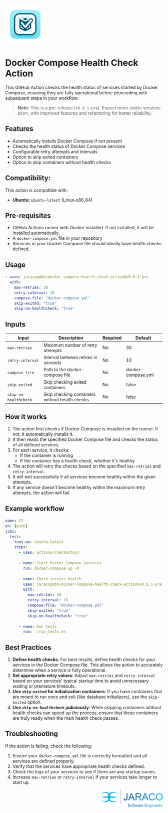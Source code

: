<img src="assets/logo.png" alt="Docker Compose Health Check Logo" width="128">

# Docker Compose Health Check Action

This GitHub Action checks the health status of services started by Docker Compose, ensuring they are fully operational before proceeding with subsequent steps in your workflow.

> **Note:** This is a pre-release (`v0.0.1-pre`). Expect more stable versions soon, with improved features and refactoring for better reliability.

## Features

- Automatically installs Docker Compose if not present
- Checks the health status of Docker Compose services
- Configurable retry attempts and intervals
- Option to skip exited containers
- Option to skip containers without health checks

## Compatibility:

This action is compatible with:

- **Ubuntu:** `ubuntu-latest` (Linux-x86_64)

## Pre-requisites

- GitHub Actions runner with Docker installed. If not installed, it will be installed automatically.
- A `docker-compose.yml` file in your repository
- Services in your Docker Compose file should ideally have health checks defined.

## Usage

```yaml
- uses: jaracogmbh/docker-compose-health-check-action@v0.0.1-pre
  with:
    max-retries: 30
    retry-interval: 10
    compose-file: "docker-compose.yml"
    skip-exited: "true"
    skip-no-healthcheck: "true"
```

## Inputs

| Input                 | Description                                    | Required | Default            |
| --------------------- | ---------------------------------------------- | -------- | ------------------ |
| `max-retries`         | Maximum number of retry attempts               | No       | 30                 |
| `retry-interval`      | Interval between retries in seconds            | No       | 10                 |
| `compose-file`        | Path to the docker-compose file                | No       | docker-compose.yml |
| `skip-exited`         | Skip checking exited containers                | No       | false              |
| `skip-no-healthcheck` | Skip checking containers without health checks | No       | false              |

## How it works

1.  The action first checks if Docker Compose is installed on the runner. If not, it automatically installs it.
2.  It then reads the specified Docker Compose file and checks the status of all defined services.
3.  For each service, it checks:
    - If the container is running
    - If the container has a health check, whether it's healthy
4.  The action will retry the checks based on the specified `max-retries` and `retry-interval`.
5.  It will exit successfully if all services become healthy within the given attempts.
6.  If any service doesn't become healthy within the maximum retry attempts, the action will fail.

## Example workflow

```yaml
name: CI
on: [push]
jobs:
  test:
    runs-on: ubuntu-latest
    steps:
      - uses: actions/checkout@v3

      - name: Start Docker Compose services
        run: docker-compose up -d

      - name: Check service health
        uses: jaracogmbh/docker-compose-health-check-action@v0.0.1-pre
        with:
          max-retries: 30
          retry-interval: 10
          compose-file: "docker-compose.yml"
          skip-exited: "true"
          skip-no-healthcheck: "true"

      - name: Run tests
        run: ./run_tests.sh
```

## Best Practices

1.  **Define health checks**: For best results, define health checks for your services in the Docker Compose file. This allows the action to accurately determine when a service is fully operational.
2.  **Set appropriate retry values**: Adjust `max-retries` and `retry-interval` based on your services' typical startup time to avoid unnecessary waiting or premature timeouts.
3.  **Use `skip-exited` for initialization containers**: If you have containers that are meant to run once and exit (like database initializers), use the `skip-exited` option.
4.  **Use `skip-no-healthcheck` judiciously**: While skipping containers without health checks can speed up the process, ensure that these containers are truly ready when the main health check passes.

## Troubleshooting

If the action is failing, check the following:

1.  Ensure your `docker-compose.yml` file is correctly formatted and all services are defined properly.
2.  Verify that the services have appropriate health checks defined.
3.  Check the logs of your services to see if there are any startup issues.
4.  Increase `max-retries` or `retry-interval` if your services take longer to start up.

<div><img src="assets/jaraco_logo_software_engineer.png" width="200px" align="right"></div>
